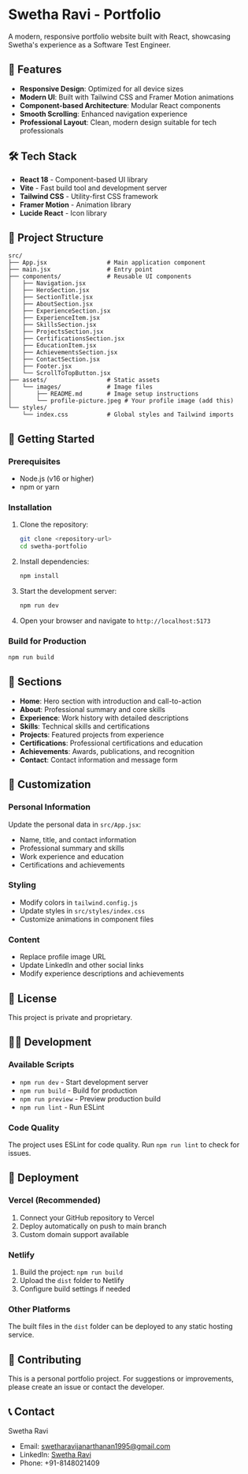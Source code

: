 # Swetha Ravi - Portfolio

A modern, responsive portfolio website built with React, showcasing Swetha's experience as a Software Test Engineer.

## 🚀 Features

- **Responsive Design**: Optimized for all device sizes
- **Modern UI**: Built with Tailwind CSS and Framer Motion animations
- **Component-based Architecture**: Modular React components
- **Smooth Scrolling**: Enhanced navigation experience
- **Professional Layout**: Clean, modern design suitable for tech professionals

## 🛠️ Tech Stack

- **React 18** - Component-based UI library
- **Vite** - Fast build tool and development server
- **Tailwind CSS** - Utility-first CSS framework
- **Framer Motion** - Animation library
- **Lucide React** - Icon library

## 📁 Project Structure

```
src/
├── App.jsx                 # Main application component
├── main.jsx                # Entry point
├── components/             # Reusable UI components
│   ├── Navigation.jsx
│   ├── HeroSection.jsx
│   ├── SectionTitle.jsx
│   ├── AboutSection.jsx
│   ├── ExperienceSection.jsx
│   ├── ExperienceItem.jsx
│   ├── SkillsSection.jsx
│   ├── ProjectsSection.jsx
│   ├── CertificationsSection.jsx
│   ├── EducationItem.jsx
│   ├── AchievementsSection.jsx
│   ├── ContactSection.jsx
│   ├── Footer.jsx
│   └── ScrollToTopButton.jsx
├── assets/                 # Static assets
│   └── images/             # Image files
│       ├── README.md       # Image setup instructions
│       └── profile-picture.jpeg # Your profile image (add this)
└── styles/
    └── index.css           # Global styles and Tailwind imports
```

## 🚀 Getting Started

### Prerequisites

- Node.js (v16 or higher)
- npm or yarn

### Installation

1. Clone the repository:
   ```bash
   git clone <repository-url>
   cd swetha-portfolio
   ```

2. Install dependencies:
   ```bash
   npm install
   ```

3. Start the development server:
   ```bash
   npm run dev
   ```

4. Open your browser and navigate to `http://localhost:5173`

### Build for Production

```bash
npm run build
```

## 📱 Sections

- **Home**: Hero section with introduction and call-to-action
- **About**: Professional summary and core skills
- **Experience**: Work history with detailed descriptions
- **Skills**: Technical skills and certifications
- **Projects**: Featured projects from experience
- **Certifications**: Professional certifications and education
- **Achievements**: Awards, publications, and recognition
- **Contact**: Contact information and message form

## 🎨 Customization

### Personal Information
Update the personal data in `src/App.jsx`:
- Name, title, and contact information
- Professional summary and skills
- Work experience and education
- Certifications and achievements

### Styling
- Modify colors in `tailwind.config.js`
- Update styles in `src/styles/index.css`
- Customize animations in component files

### Content
- Replace profile image URL
- Update LinkedIn and other social links
- Modify experience descriptions and achievements

## 📄 License

This project is private and proprietary.

## 👨‍💻 Development

### Available Scripts

- `npm run dev` - Start development server
- `npm run build` - Build for production
- `npm run preview` - Preview production build
- `npm run lint` - Run ESLint

### Code Quality

The project uses ESLint for code quality. Run `npm run lint` to check for issues.

## 🔧 Deployment

### Vercel (Recommended)

1. Connect your GitHub repository to Vercel
2. Deploy automatically on push to main branch
3. Custom domain support available

### Netlify

1. Build the project: `npm run build`
2. Upload the `dist` folder to Netlify
3. Configure build settings if needed

### Other Platforms

The built files in the `dist` folder can be deployed to any static hosting service.

## 🤝 Contributing

This is a personal portfolio project. For suggestions or improvements, please create an issue or contact the developer.

## 📞 Contact

Swetha Ravi
- Email: swetharavijanarthanan1995@gmail.com
- LinkedIn: [Swetha Ravi](https://www.linkedin.com/in/swetha-ravi-603571162)
- Phone: +91-8148021409
